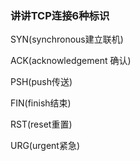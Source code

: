 ### 讲讲TCP连接6种标识

SYN(synchronous建立联机) 

ACK(acknowledgement 确认) 

PSH(push传送) 

FIN(finish结束) 

RST(reset重置) 

URG(urgent紧急)
